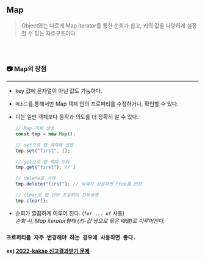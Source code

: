 ## Map    
> Object와는 다르게 Map iterator를 통한 순회가 쉽고, 키의 값을 다양하게 설정할 수 있는 자료구조이다.   


<br><br>

### 📷 Map의 장점   
---    

- key 값에 문자열이 아닌 값도 가능하다.   

- `메소드`를 통해서만 Map 객체 안의 프로퍼티를 수정하거나, 확인할 수 있다.   

- 이는 일반 객체보다 동작과 의도를 더 정확히 알 수 있다.   

  ```javascript
  // Map 객체 생성
  const tmp = new Map();

  // set으로 맵 객체에 삽입
  tmp.set("first", 1);

  // get으로 맵 객체 조회
  tmp.get("first"); // 1

  // delete로 삭제
  tmp.delete("first"); // 삭제가 성공하면 true를 반환

  // clear로 맵 안의 프로퍼티 전부삭제
  tmp.clear();
  ```   

- 순회가 깔끔하게 이루어 진다. (`for ... of` 사용)    
  *순회 시, Map iterator형태 (키-값 쌍으로 묶은 배열)로 이루어진다.*   



### `프로퍼티를 자주 변경해야 하는 경우에 사용하면 좋다.`
**ex) <a href="https://github.com/jiyun1006/TIL/blob/main/algorithm-test/programmers/2022-kakao(repoter).md">2022-kakao 신고결과받기 문제 </a>**

